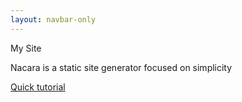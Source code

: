 ```yaml
---
layout: navbar-only
---
```


<section class="hero is-large is-primary-light">
    <div class="hero-body">
        <div class="container">
            <div class="has-text-centered">
                <p class="title">
                    My Site
                </p>
                <p class="subtitle">
                    Nacara is a static site generator focused on simplicity
                </p>
                <a href="/documentation/introduction.html" class="button is-primary">
                    Quick tutorial
                </a>
            </div>
        </div>
    </div>
</section>
